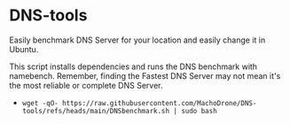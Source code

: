# DNS-tools
Easily benchmark DNS Server for your location and easily change it in Ubuntu.

This script installs dependencies and runs the DNS benchmark with namebench.
Remember, finding the Fastest DNS Server may not mean it's the most reliable or complete DNS Server.
- ```wget -qO- https://raw.githubusercontent.com/MachoDrone/DNS-tools/refs/heads/main/DNSbenchmark.sh | sudo bash```
